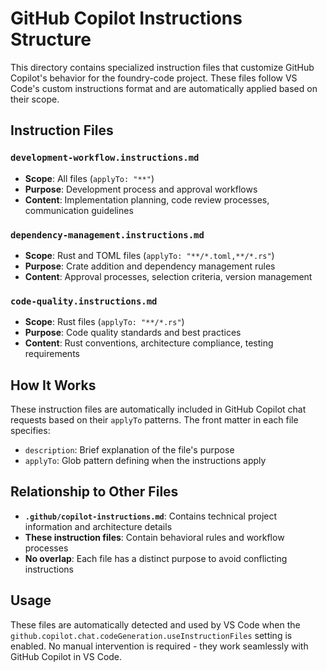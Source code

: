# GitHub Copilot Instructions Structure

This directory contains specialized instruction files that customize GitHub Copilot's behavior for the foundry-code project. These files follow VS Code's custom instructions format and are automatically applied based on their scope.

## Instruction Files

### `development-workflow.instructions.md`
- **Scope**: All files (`applyTo: "**"`)
- **Purpose**: Development process and approval workflows
- **Content**: Implementation planning, code review processes, communication guidelines

### `dependency-management.instructions.md`
- **Scope**: Rust and TOML files (`applyTo: "**/*.toml,**/*.rs"`)
- **Purpose**: Crate addition and dependency management rules
- **Content**: Approval processes, selection criteria, version management

### `code-quality.instructions.md`
- **Scope**: Rust files (`applyTo: "**/*.rs"`)
- **Purpose**: Code quality standards and best practices
- **Content**: Rust conventions, architecture compliance, testing requirements

## How It Works

These instruction files are automatically included in GitHub Copilot chat requests based on their `applyTo` patterns. The front matter in each file specifies:
- `description`: Brief explanation of the file's purpose
- `applyTo`: Glob pattern defining when the instructions apply

## Relationship to Other Files

- **`.github/copilot-instructions.md`**: Contains technical project information and architecture details
- **These instruction files**: Contain behavioral rules and workflow processes
- **No overlap**: Each file has a distinct purpose to avoid conflicting instructions

## Usage

These files are automatically detected and used by VS Code when the `github.copilot.chat.codeGeneration.useInstructionFiles` setting is enabled. No manual intervention is required - they work seamlessly with GitHub Copilot in VS Code.
